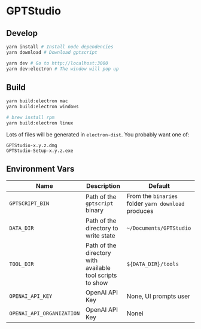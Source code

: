 # GPTStudio

## Develop
```bash
yarn install # Install node dependencies
yarn download # Download gptscript

yarn dev # Go to http://localhost:3000
yarn dev:electron # The window will pop up
```

## Build
```bash
yarn build:electron mac
yarn build:electron windows

# brew install rpm
yarn build:electron linux
```

Lots of files will be generated in `electron-dist`.  You probably want one of:
```
GPTStudio-x.y.z.dmg
GPTStudio-Setup-x.y.z.exe
```

## Environment Vars
| Name | Description | Default |
| ---- | ----------- | ------- |
| `GPTSCRIPT_BIN` | Path of the `gptscript` binary | From the `binaries` folder `yarn download` produces |
| `DATA_DIR` | Path of the directory to write state | `~/Documents/GPTStudio` |
| `TOOL_DIR` | Path of the directory with available tool scripts to show | `${DATA_DIR}/tools` |
| `OPENAI_API_KEY` | OpenAI API Key | None, UI prompts user |
| `OPENAI_API_ORGANIZATION` | OpenAI API Key | Nonei |
